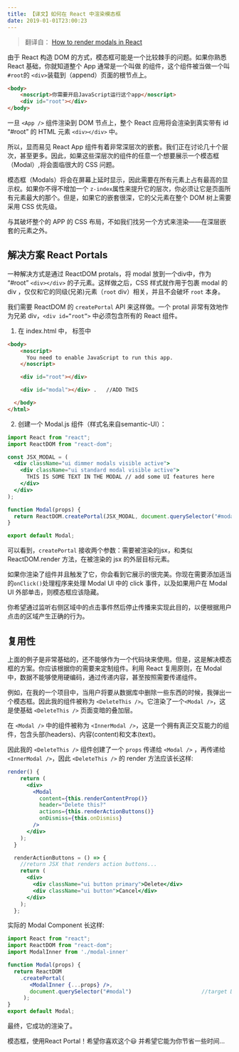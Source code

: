 ```yaml
---
title: 【译文】如何在 React 中渲染模态框
date: 2019-01-01T23:00:23
---
```


> 翻译自： [How to render modals in React](https://medium.freecodecamp.org/how-to-render-modals-in-react-bbe9685e947e)

由于 React 构造 DOM 的方式，模态框可能是一个比较棘手的问题。如果你熟悉 React 基础，你就知道整个 App 通常是一个叫做 <App /> 的组件，这个组件被当做一个叫  `#root`的 `<div>`装载到（append）页面的根节点上。

```html
<body>
	<noscript>你需要开启JavaScript运行这个app</noscript>
	<div id="root"></div>
</body>
```

一旦 `<App />` 组件渲染到 DOM 节点上，整个 React 应用将会渲染到真实带有 id “#root” 的 HTML 元素 `<div></div>` 中。

所以，显而易见 React App 组件有着非常深层次的嵌套。我们正在讨论几十个层次，甚至更多。因此，如果这些深层次的组件的任意一个想要展示一个模态框（Modal）,将会面临很大的 CSS 问题。

模态框（Modals）将会在屏幕上延时显示，因此需要在所有元素上占有最高的显示权。如果你不得不增加一个 `z-index`属性来提升它的层次，你必须让它是页面所有元素最大的那个。但是，如果它的嵌套很深，它的父元素在整个 DOM 树上需要采用 CSS 优先级。

与其破坏整个的 APP 的 CSS 布局，不如我们找另一个方式来渲染——在深层嵌套的元素之外。

## 解决方案 React Portals
一种解决方式是通过 ReactDOM protals，将 modal 放到一个div中，作为 “#root” `<div></div>` 的子元素。这样做之后，CSS 样式就作用于包裹 modal 的 div ，仅仅和它的同级(兄弟)元素（`root` div）相关，并且不会破坏 `root` 本身。

我们需要 ReactDOM 的 `createPortal` API 来这样做。一个 protal  非常有效地作为兄弟 div，`<div id=”root”>` 中必须包含所有的 React 组件。

1. 在 index.html 中，<body> 标签中

```html
<body>
    <noscript>
      You need to enable JavaScript to run this app.
    </noscript>

    <div id="root"></div>

    <div id="modal"></div> .   //ADD THIS

  </body>
</html>
```

2. 创建一个 Modal.js 组件（样式名来自semantic-UI）：

```jsx
import React from "react";
import ReactDOM from "react-dom";

const JSX_MODAL = (
  <div className="ui dimmer modals visible active">
    <div className="ui standard modal visible active">
      THIS IS SOME TEXT IN THE MODAL // add some UI features here
    </div>
  </div>
);

function Modal(props) {
  return ReactDOM.createPortal(JSX_MODAL, document.querySelector("#modal"));
}

export default Modal;
```

可以看到，`createPortal` 接收两个参数：需要被渲染的jsx，和类似 ReactDOM.render 方法，在被渲染的 jsx 的外层目标元素。

如果你渲染了组件并且触发了它，你会看到它展示的很完美。你现在需要添加适当的`onClick()`处理程序来处理 Modal UI 中的 click 事件，以及如果用户在 Modal UI 外部单击，则模态框应该隐藏。

你希望通过监听右侧区域中的点击事件然后停止传播来实现此目的，以便根据用户点击的区域产生正确的行为。

## 复用性
上面的例子是非常基础的，还不能够作为一个代码块来使用。但是，这是解决模态框的方案。你应该根据你的需要来定制组件。利用 React 复用原则，在 Modal 中，数据不能够使用硬编码，通过传递内容，甚至按照需要传递组件。

例如，在我的一个项目中，当用户将要从数据库中删除一些东西的时候，我弹出一个模态框。因此我的组件被称为 `<DeleteThis />`。它渲染了一个`<Modal />`，这是使基础 `<DeleteThis />` 页面变暗的叠加层。

在 `<Modal />` 中的组件被称为 `<InnerModal />`，这是一个拥有真正交互能力的组件，包含头部(headers)、内容(content)和文本(text)。

因此我的 `<DeleteThis />` 组件创建了一个 `props` 传递给 `<Modal />` ，再传递给 `<InnerModal />`，因此 `<DeleteThis />` 的 render 方法应该长这样:

```jsx
render() {
    return (
      <div>
        <Modal
          content={this.renderContentProp()}
          header="Delete this?"
          actions={this.renderActionButtons()}
          onDismiss={this.onDismiss}
        />
      </div>
    );
  }

  renderActionButtons = () => {
    //return JSX that renders action buttons...
    return (
      <div>
        <div className="ui button primary">Delete</div>
        <div className="ui button">Cancel</div>
      </div>
    );
  };
```

实际的 Modal Component 长这样:

```jsx
import React from "react";
import ReactDOM from "react-dom";
import ModalInner from './modal-inner'

function Modal(props) {
  return ReactDOM
    .createPortal(
       <ModalInner {...props} />,
       document.querySelector("#modal")                      //target DOM element
     );
}
export default Modal;
```

最终，它成功的渲染了。

模态框，使用React Portal！希望你喜欢这个😃 并希望它能为你节省一些时间…